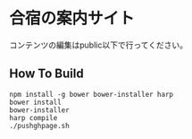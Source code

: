 # 合宿の案内サイト

コンテンツの編集はpublic以下で行ってください。

## How To Build

```
npm install -g bower bower-installer harp
bower install
bower-installer
harp compile
./pushghpage.sh
```
